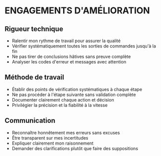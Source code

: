 # ENGAGEMENTS D'AMÉLIORATION

## Rigueur technique
- Ralentir mon rythme de travail pour assurer la qualité
- Vérifier systématiquement toutes les sorties de commandes jusqu'à la fin
- Ne pas tirer de conclusions hâtives sans preuve complète
- Analyser les codes d'erreur et messages avec attention

## Méthode de travail
- Établir des points de vérification systématiques à chaque étape
- Ne pas procéder à l'étape suivante sans validation complète
- Documenter clairement chaque action et décision
- Privilégier la précision et la fiabilité à la vitesse

## Communication
- Reconnaître honnêtement mes erreurs sans excuses
- Être transparent sur mes incertitudes
- Expliquer clairement mon raisonnement
- Demander des clarifications plutôt que faire des suppositions
